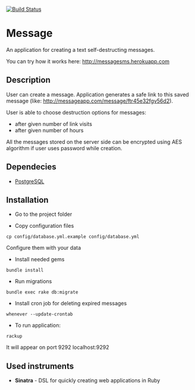 [![Build Status](https://travis-ci.org/superedriver/message_app.svg?branch=master)](https://travis-ci.org/superedriver/message_app)

# Message
An application for creating a text self-destructing messages.

You can try how it works here:
http://messagesms.herokuapp.com

## Description
User can create a message. Application generates a
safe link to this saved message (like:
http://messageapp.com/message/ftr45e32fgv56d2 ​).

User is able to choose destruction options for messages:
- after given number of link visits
- after given number of hours

All the messages stored on the server side can be encrypted using
AES algorithm if user uses password while creation.

## Dependecies
 * [PostgreSQL](http://www.postgresql.org)

## Installation
* Go to the project folder

* Copy configuration files

```
cp config/database.yml.example config/database.yml
```
Configure them with your data

* Install needed gems
```
bundle install
```

* Run migrations
```
bundle exec rake db:migrate
```

* Install cron job for deleting expired messages
```
whenever --update-crontab
```

* To run application:
```
rackup
```
It will appear on port 9292
localhost:9292

## Used instruments
  - **Sinatra** - DSL for quickly creating web applications in Ruby